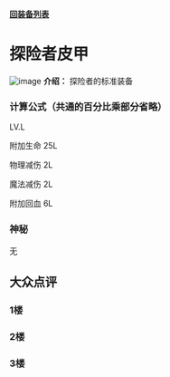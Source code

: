 [**回装备列表**](index.md)
# 探险者皮甲
![image](https://user-images.githubusercontent.com/35645329/193940788-67951aef-9df3-4a34-9804-dcb357fa5474.png) **介绍：** 探险者的标准装备
### 计算公式（共通的百分比乘部分省略）
LV.L   

附加生命 25L   

物理减伤 2L   

魔法减伤 2L    

附加回血 6L   

### 神秘
无

## 大众点评
### 1楼 

### 2楼 

### 3楼 
